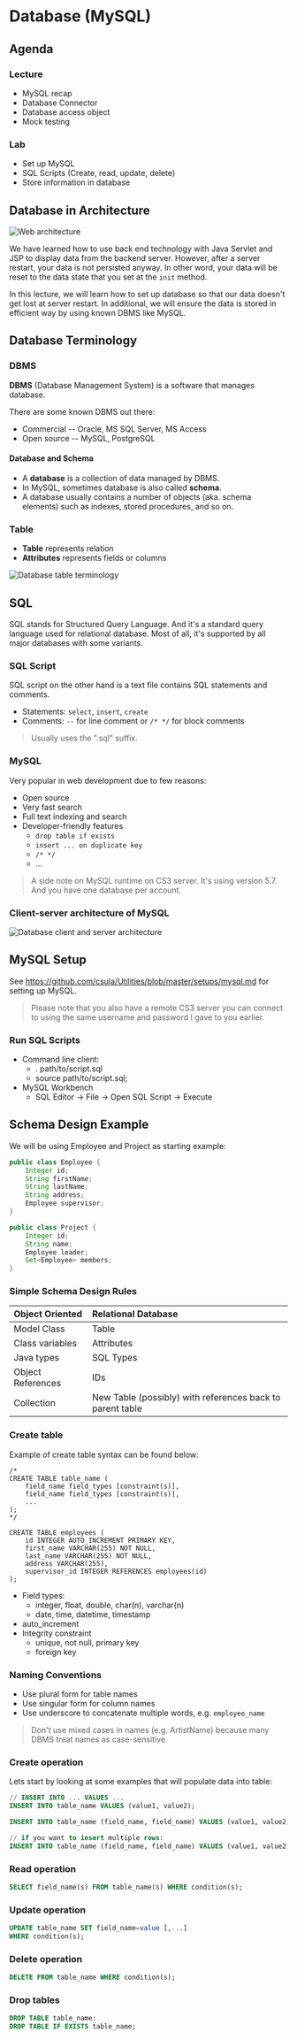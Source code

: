 # Database (MySQL)

## Agenda

### Lecture

* MySQL recap
* Database Connector
* Database access object
* Mock testing

### Lab

* Set up MySQL
* SQL Scripts (Create, read, update, delete)
* Store information in database

## Database in Architecture

![Web architecture](imgs/architecture.png)

We have learned how to use back end technology with Java Servlet and JSP to
display data from the backend server. However, after a server restart, your data
is not persisted anyway. In other word, your data will be reset to the data state
that you set at the `init` method.

In this lecture, we will learn how to set up database so that our data doesn't
get lost at server restart. In additional, we will ensure the data is stored in
efficient way by using known DBMS like MySQL.

## Database Terminology

### DBMS

**DBMS** (Database Management System) is a software that manages database.

There are some known DBMS out there:

* Commercial -- Oracle, MS SQL Server, MS Access 
* Open source -- MySQL, PostgreSQL

#### Database and Schema

* A **database** is a collection of data managed by DBMS.
* In MySQL, sometimes database is also called **schema**.
* A database usually contains a number of objects (aka. schema elements) such as
indexes, stored procedures, and so on.

### Table

* **Table** represents relation
* **Attributes** represents fields or columns

![Database table terminology](imgs/database-terminology-table.png)

## SQL

SQL stands for Structured Query Language. And it's a standard query language used
for relational database. Most of all, it's supported by all major databases with
some variants.

### SQL Script

SQL script on the other hand is a text file contains SQL statements and comments.

* Statements: `select`, `insert`, `create`
* Comments: `--` for line comment or `/* */` for block comments

> Usually uses the ".sql" suffix.

### MySQL

Very popular in web development due to few reasons:

* Open source
* Very fast search
* Full text indexing and search
* Developer-friendly features
    * `drop table if exists`
    * `insert ... on duplicate key`
    * `/* */`
    * ...

> A side note on MySQL runtime on CS3 server. It's using version 5.7. And you have
one database per account.

### Client-server architecture of MySQL

![Database client and server architecture](imgs/database-terminology-table.png)

## MySQL Setup

See https://github.com/csula/Utilities/blob/master/setups/mysql.md for setting up
MySQL.

> Please note that you also have a remote CS3 server you can connect to using the
same username and password I gave to you earlier.

### Run SQL Scripts

* Command line client:
    * . path/to/script.sql
    * source path/to/script.sql;
* MySQL Workbench
    * SQL Editor -> File -> Open SQL Script -> Execute

## Schema Design Example

We will be using Employee and Project as starting example:

```java
public class Employee {
    Integer id;
    String firstName;
    String lastName;
    String address;
    Employee supervisor;
}

public class Project {
    Integer id;
    String name;
    Employee leader;
    Set<Employee> members;
}
```

### Simple Schema Design Rules

| Object Oriented | Relational Database |
| :-- | :-- |
| Model Class | Table |
| Class variables | Attributes |
| Java types | SQL Types |
| Object References | IDs |
| Collection | New Table (possibly) with references back to parent table |

### Create table

Example of create table syntax can be found below:

```
/*
CREATE TABLE table_name (
    field_name field_types [constraint(s)],
    field_name field_types [constraint(s)],
    ...
);
*/

CREATE TABLE employees (
    id INTEGER AUTO_INCREMENT PRIMARY KEY,
    first_name VARCHAR(255) NOT NULL,
    last_name VARCHAR(255) NOT NULL,
    address VARCHAR(255),
    supervisor_id INTEGER REFERENCES employees(id)
);
```

* Field types:
    * integer, float, double, char(n), varchar(n)
    * date, time, datetime, timestamp
* auto_increment
* Integrity constraint
    * unique, not null, primary key
    * foreign key

### Naming Conventions

* Use plural form for table names
* Use singular form for column names
* Use underscore to concatenate multiple words, e.g. `employee_name`

> Don't use mixed cases in names (e.g. ArtistName) because many DBMS treat names
as case-sensitive

### Create operation

Lets start by looking at some examples that will populate data into table:

```sql
// INSERT INTO ... VALUES ...
INSERT INTO table_name VALUES (value1, value2);

INSERT INTO table_name (field_name, field_name) VALUES (value1, value2);

// if you want to insert multiple rows:
INSERT INTO table_name (field_name, field_name) VALUES (value1, value2), (value1, value2);
```

### Read operation

```sql
SELECT field_name(s) FROM table_name(s) WHERE condition(s);
```

### Update operation

```sql
UPDATE table_name SET field_name=value [,...]
WHERE condition(s);
```

### Delete operation

```sql
DELETE FROM table_name WHERE condition(s);
```

### Drop tables

```sql
DROP TABLE table_name:
DROP TABLE IF EXISTS table_name;
```

